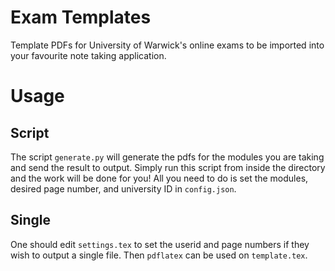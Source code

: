 # Exam Templates

Template PDFs for University of Warwick's online exams to be imported into your favourite note taking application.

# Usage

## Script

The script `generate.py` will generate the pdfs for the modules you are taking and send the result to output. Simply run this script from inside the directory and the work will be done for you! All you need to do is set the modules, desired page number, and university ID in `config.json`.

## Single

One should edit `settings.tex` to set the userid and page numbers if they wish to output a single file. Then `pdflatex` can be used on `template.tex`.
